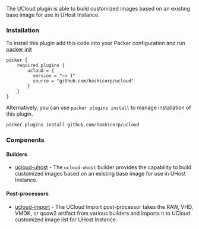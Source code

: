 The UCloud plugin is able to build customized images based on an existing base image for use in UHost Instance.

### Installation
To install this plugin add this code into your Packer configuration and run [packer init](/packer/docs/commands/init)

```hcl
packer {
    required_plugins {
        ucloud = {
          version = "~> 1"
          source = "github.com/hashicorp/ucloud"
        }
    }
}
```

Alternatively, you can use `packer plugins install` to manage installation of this plugin.

```sh
packer plugins install github.com/hashicorp/ucloud
```
### Components

#### Builders

- [ucloud-uhost](/packer/integrations/BrandonRomano/ucloud/latest/components/builder/uhost) - The `ucloud-uhost` builder provides the capability to build
  customized images based on an existing base image for use in UHost Instance.

#### Post-processors

- [ucloud-import](/packer/integrations/BrandonRomano/uhost/latest/components/post-processor/import) - The UCloud Import post-processor takes the RAW, VHD, VMDK, or qcow2
  artifact from various builders and imports it to UCloud customized image list
  for UHost Instance.
